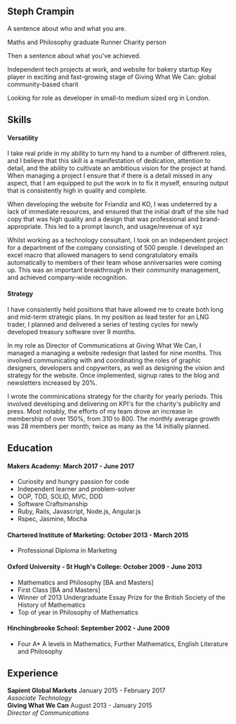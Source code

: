 ## Steph Crampin

A sentence about who and what you are.

Maths and Philosophy graduate
Runner
Charity person

Then a sentence about what you've achieved.

Independent tech projects at work, and website for bakery startup
Key player in exciting and fast-growing stage of Giving What We Can: global community-based charit

Looking for role as developer in small-to medium sized org in London.

## Skills

#### Versatility

I take real pride in my ability to turn my hand to a number of diffrerent roles, and I believe that this skill is a manifestation of dedication, attention to detail, and the ability to cultivate an ambitious vision for the project at hand. When managing a project I ensure that if there is a detail missed in any aspect, that I am equipped to put the work in to fix it myself, ensuring output that is consistently high in quality and complete.

When developing the website for Friandiz and KO, I was undeterred by a lack of immediate resources, and ensured that the initial draft of the site had copy that was high quality and a design that was professional and brand-appropriate. This led to a prompt launch, and usage/revenue of xyz

Whilst working as a technology consultant, I took on an independent project for a department of the company consisting of 500 people. I developed an excel macro that allowed managers to send congratulatory emails automatically to members of their team whose anniversaries were coming up. This was an important breakthrough in their community management, and achieved company-wide recognition.

#### Strategy

I have consistently held positions that have allowed me to create both long and mid-term strategic plans. In my position as lead tester for an LNG trader, I planned and delivered a series of testing cycles for newly developed treasury software over 9 months.

In my role as Director of Communications at Giving What We Can, I managed a  managing a website redesign that lasted for nine months. This involved communicating with and coordinating the roles of graphic designers, developers and copywriters, as well as designing the vision and strategy for the website. Once implemented, signup rates to the blog and newsletters increased by 20%.

I wrote the comminications strategy for the charity for yearly periods. This involved developing and delivering on KPI's for the charity's publicity and press. Most notably, the efforts of my team drove an increase in membership of over 150%, from 310 to 800. The monthly average growth was 28 members per month; twice as many as the 14 initially planned.

## Education

#### Makers Academy: March 2017 - June 2017

- Curiosity and hungry passion for code
- Independent learner and problem-solver
- OOP, TDD, SOLID, MVC, DDD
- Software Craftsmanship
- Ruby, Rails, Javascript, Node.js, Angular.js
- Rspec, Jasmine, Mocha

#### Chartered Institute of Marketing: October 2013 - March 2015

- Professional Diploma in Marketing

#### Oxford University - St Hugh's College: October 2009 - June 2013

- Mathematics and Philosophy [BA and Masters]
- First Class [BA and Masters]
- Winner of 2013 Undergraduate Essay Prize for the British Society of the History of Mathematics
- Top of year in Philosophy of Mathematics

#### Hinchingbrooke School: September 2002 - June 2009

- Four A* A levels in Mathematics, Further Mathematics, English Literature and Philosophy

## Experience

**Sapient Global Markets** January 2015 - February 2017    
*Associate Technology*  
**Giving What We Can** August 2013 - January 2015   
*Director of Communications*  
